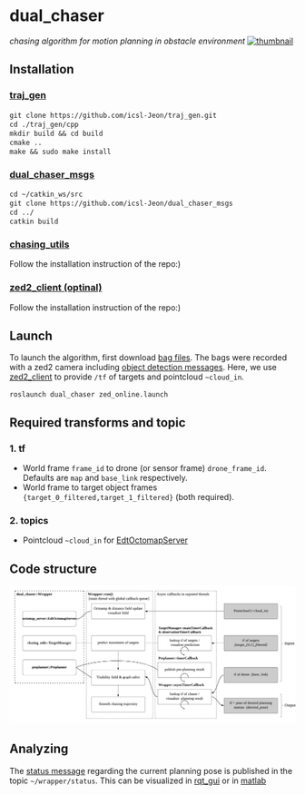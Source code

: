 # dual_chaser
*chasing algorithm for motion planning in obstacle environment*
[![thumbnail](https://user-images.githubusercontent.com/30062474/129690622-0c8a87ca-fe70-4516-b26d-78de3ab56c2d.png)](https://youtu.be/RE6pJ6QvqsA)



## Installation 

### [traj_gen](https://github.com/icsl-Jeon/traj_gen)

```
git clone https://github.com/icsl-Jeon/traj_gen.git
cd ./traj_gen/cpp
mkdir build && cd build
cmake ..
make && sudo make install
```

### [dual_chaser_msgs](https://github.com/icsl-Jeon/dual_chaser_msgs)
```
cd ~/catkin_ws/src
git clone https://github.com/icsl-Jeon/dual_chaser_msgs
cd ../
catkin build
```

### [chasing_utils](https://github.com/icsl-Jeon/chasing_utils.git)
Follow the installation instruction of the repo:)

### [zed2_client (optinal) ](https://github.com/icsl-Jeon/zed2_client.git)
Follow the installation instruction of the repo:)

## Launch 

To launch the algorithm, first download [bag files](https://drive.google.com/drive/folders/1AtZIgeRLxQMqIC9SMKBOhj9OXK96uEfw?usp=sharing). 
The bags were recorded with a zed2 camera including [object detection messages](https://www.stereolabs.com/docs/ros/object-detection/).
Here, we use [zed2_client](#zed2_client-optinal-httpsgithubcomicsl-jeonzed2_clientgit) 
to provide `/tf` of targets and pointcloud `~cloud_in`.  
```
roslaunch dual_chaser zed_online.launch 
```

## Required transforms and topic 

### 1. tf 
* World frame `frame_id` to drone (or sensor frame) `drone_frame_id`. Defaults are `map` and `base_link` respectively. 
* World frame to target object frames `{target_0_filtered,target_1_filtered}` (both required). 

### 2. topics 
* Pointcloud `~cloud_in` for [EdtOctomapServer](https://github.com/icsl-Jeon/octomap_mapping/blob/kinetic-devel/octomap_server/include/octomap_server/EdtOctomapServer.h)

## Code structure

![img](img/structure.png)



## Analyzing
The [status message](https://github.com/icsl-Jeon/dual_chaser_msgs) regarding the current planning pose is published 
in the topic `~/wrapper/status`. This can be visualized in [rqt_gui](rviz/monitor.perspective) or in [matlab](rosbag/status_log.m)

